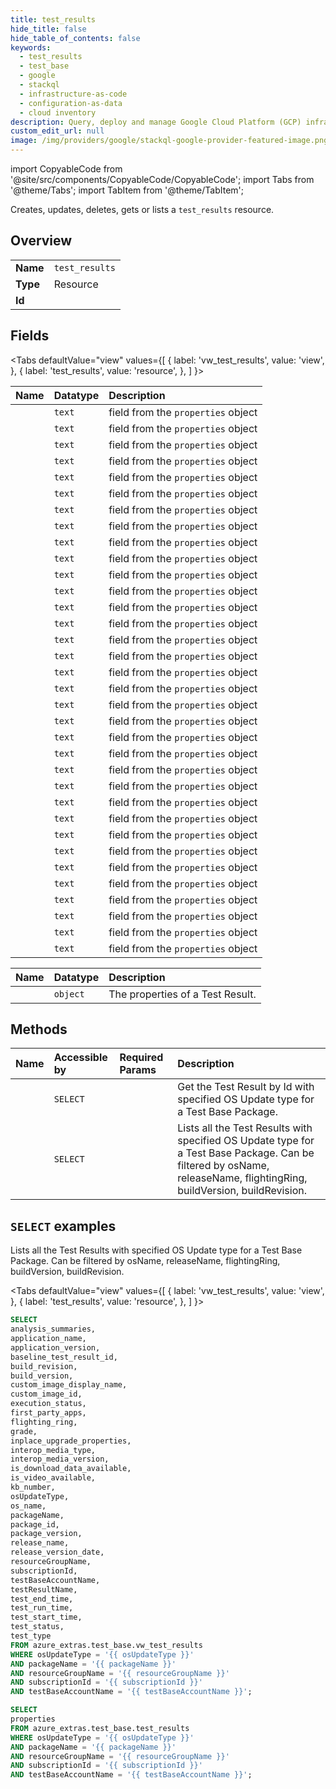 ```yaml
---
title: test_results
hide_title: false
hide_table_of_contents: false
keywords:
  - test_results
  - test_base
  - google
  - stackql
  - infrastructure-as-code
  - configuration-as-data
  - cloud inventory
description: Query, deploy and manage Google Cloud Platform (GCP) infrastructure and resources using SQL
custom_edit_url: null
image: /img/providers/google/stackql-google-provider-featured-image.png
---
```


import CopyableCode from '@site/src/components/CopyableCode/CopyableCode';
import Tabs from '@theme/Tabs';
import TabItem from '@theme/TabItem';

Creates, updates, deletes, gets or lists a <code>test_results</code> resource.

## Overview
<table><tbody>
<tr><td><b>Name</b></td><td><code>test_results</code></td></tr>
<tr><td><b>Type</b></td><td>Resource</td></tr>
<tr><td><b>Id</b></td><td><CopyableCode code="azure_extras.test_base.test_results" /></td></tr>
</tbody></table>

## Fields
<Tabs
    defaultValue="view"
    values={[
        { label: 'vw_test_results', value: 'view', },
        { label: 'test_results', value: 'resource', },
    ]
}>
<TabItem value="view">

| Name | Datatype | Description |
|:-----|:---------|:------------|
| <CopyableCode code="analysis_summaries" /> | `text` | field from the `properties` object |
| <CopyableCode code="application_name" /> | `text` | field from the `properties` object |
| <CopyableCode code="application_version" /> | `text` | field from the `properties` object |
| <CopyableCode code="baseline_test_result_id" /> | `text` | field from the `properties` object |
| <CopyableCode code="build_revision" /> | `text` | field from the `properties` object |
| <CopyableCode code="build_version" /> | `text` | field from the `properties` object |
| <CopyableCode code="custom_image_display_name" /> | `text` | field from the `properties` object |
| <CopyableCode code="custom_image_id" /> | `text` | field from the `properties` object |
| <CopyableCode code="execution_status" /> | `text` | field from the `properties` object |
| <CopyableCode code="first_party_apps" /> | `text` | field from the `properties` object |
| <CopyableCode code="flighting_ring" /> | `text` | field from the `properties` object |
| <CopyableCode code="grade" /> | `text` | field from the `properties` object |
| <CopyableCode code="inplace_upgrade_properties" /> | `text` | field from the `properties` object |
| <CopyableCode code="interop_media_type" /> | `text` | field from the `properties` object |
| <CopyableCode code="interop_media_version" /> | `text` | field from the `properties` object |
| <CopyableCode code="is_download_data_available" /> | `text` | field from the `properties` object |
| <CopyableCode code="is_video_available" /> | `text` | field from the `properties` object |
| <CopyableCode code="kb_number" /> | `text` | field from the `properties` object |
| <CopyableCode code="osUpdateType" /> | `text` | field from the `properties` object |
| <CopyableCode code="os_name" /> | `text` | field from the `properties` object |
| <CopyableCode code="packageName" /> | `text` | field from the `properties` object |
| <CopyableCode code="package_id" /> | `text` | field from the `properties` object |
| <CopyableCode code="package_version" /> | `text` | field from the `properties` object |
| <CopyableCode code="release_name" /> | `text` | field from the `properties` object |
| <CopyableCode code="release_version_date" /> | `text` | field from the `properties` object |
| <CopyableCode code="resourceGroupName" /> | `text` | field from the `properties` object |
| <CopyableCode code="subscriptionId" /> | `text` | field from the `properties` object |
| <CopyableCode code="testBaseAccountName" /> | `text` | field from the `properties` object |
| <CopyableCode code="testResultName" /> | `text` | field from the `properties` object |
| <CopyableCode code="test_end_time" /> | `text` | field from the `properties` object |
| <CopyableCode code="test_run_time" /> | `text` | field from the `properties` object |
| <CopyableCode code="test_start_time" /> | `text` | field from the `properties` object |
| <CopyableCode code="test_status" /> | `text` | field from the `properties` object |
| <CopyableCode code="test_type" /> | `text` | field from the `properties` object |
</TabItem>
<TabItem value="resource">

| Name | Datatype | Description |
|:-----|:---------|:------------|
| <CopyableCode code="properties" /> | `object` | The properties of a Test Result. |
</TabItem></Tabs>

## Methods
| Name | Accessible by | Required Params | Description |
|:-----|:--------------|:----------------|:------------|
| <CopyableCode code="get" /> | `SELECT` | <CopyableCode code="packageName, resourceGroupName, subscriptionId, testBaseAccountName, testResultName" /> | Get the Test Result by Id with specified OS Update type for a Test Base Package. |
| <CopyableCode code="list" /> | `SELECT` | <CopyableCode code="osUpdateType, packageName, resourceGroupName, subscriptionId, testBaseAccountName" /> | Lists all the Test Results with specified OS Update type for a Test Base Package. Can be filtered by osName, releaseName, flightingRing, buildVersion, buildRevision. |

## `SELECT` examples

Lists all the Test Results with specified OS Update type for a Test Base Package. Can be filtered by osName, releaseName, flightingRing, buildVersion, buildRevision.

<Tabs
    defaultValue="view"
    values={[
        { label: 'vw_test_results', value: 'view', },
        { label: 'test_results', value: 'resource', },
    ]
}>
<TabItem value="view">

```sql
SELECT
analysis_summaries,
application_name,
application_version,
baseline_test_result_id,
build_revision,
build_version,
custom_image_display_name,
custom_image_id,
execution_status,
first_party_apps,
flighting_ring,
grade,
inplace_upgrade_properties,
interop_media_type,
interop_media_version,
is_download_data_available,
is_video_available,
kb_number,
osUpdateType,
os_name,
packageName,
package_id,
package_version,
release_name,
release_version_date,
resourceGroupName,
subscriptionId,
testBaseAccountName,
testResultName,
test_end_time,
test_run_time,
test_start_time,
test_status,
test_type
FROM azure_extras.test_base.vw_test_results
WHERE osUpdateType = '{{ osUpdateType }}'
AND packageName = '{{ packageName }}'
AND resourceGroupName = '{{ resourceGroupName }}'
AND subscriptionId = '{{ subscriptionId }}'
AND testBaseAccountName = '{{ testBaseAccountName }}';
```
</TabItem>
<TabItem value="resource">


```sql
SELECT
properties
FROM azure_extras.test_base.test_results
WHERE osUpdateType = '{{ osUpdateType }}'
AND packageName = '{{ packageName }}'
AND resourceGroupName = '{{ resourceGroupName }}'
AND subscriptionId = '{{ subscriptionId }}'
AND testBaseAccountName = '{{ testBaseAccountName }}';
```
</TabItem></Tabs>

